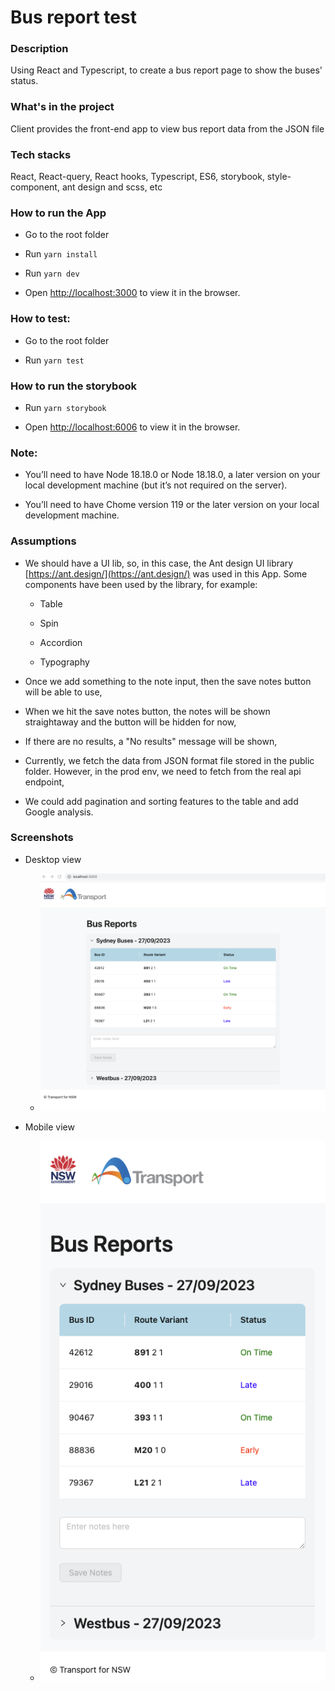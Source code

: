 # Bus report test

### Description

Using React and Typescript, to create a bus report page to show the buses' status.

### What's in the project

Client provides the front-end app to view bus report data from the JSON file

### Tech stacks

React, React-query, React hooks, Typescript, ES6, storybook, style-component, ant design and scss, etc

### How to run the App

- Go to the root folder

- Run `yarn install`

- Run `yarn dev`

- Open [http://localhost:3000](http://localhost:3000) to view it in the browser.

### How to test:

- Go to the root folder

- Run `yarn test`

### How to run the storybook

- Run `yarn storybook`

- Open [http://localhost:6006](http://localhost:6006) to view it in the browser.

### Note:

- You’ll need to have Node 18.18.0 or Node 18.18.0, a later version on your local development machine (but it’s not required on the server).

- You’ll need to have Chome version 119 or the later version on your local development machine.

### Assumptions

- We should have a UI lib, so, in this case, the Ant design UI library [https://ant.design/](https://ant.design/) was used in this App. Some components have been used by the library, for example:

  - Table

  - Spin

  - Accordion

  - Typography

- Once we add something to the note input, then the save notes button will be able to use,

- When we hit the save notes button, the notes will be shown straightaway and the button will be hidden for now,

- If there are no results, a "No results" message will be shown,

- Currently, we fetch the data from JSON format file stored in the public folder. However, in the prod env, we need to fetch from the real api endpoint,

- We could add pagination and sorting features to the table and add Google analysis.

### Screenshots

- Desktop view

  - ![alt text](https://github.com/hanrichard/bus-report-test/blob/master/screenshot.png?raw=true)

- Mobile view

  - ![alt text](https://github.com/hanrichard/bus-report-test/blob/master/screenshot-mobile.png?raw=true)
